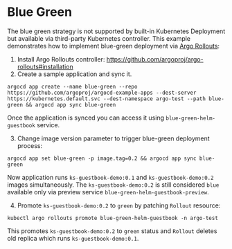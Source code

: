 # Blue Green

The blue green strategy is not supported by built-in Kubernetes Deployment but available via third-party Kubernetes controller.
This example demonstrates how to implement blue-green deployment via [Argo Rollouts](https://github.com/argoproj/argo-rollouts):

1. Install Argo Rollouts controller: https://github.com/argoproj/argo-rollouts#installation
2. Create a sample application and sync it.

```
argocd app create --name blue-green --repo https://github.com/argoproj/argocd-example-apps --dest-server https://kubernetes.default.svc --dest-namespace argo-test --path blue-green && argocd app sync blue-green
```

Once the application is synced you can access it using `blue-green-helm-guestbook` service.

3. Change image version parameter to trigger blue-green deployment process:

```
argocd app set blue-green -p image.tag=0.2 && argocd app sync blue-green
```

Now application runs `ks-guestbook-demo:0.1` and `ks-guestbook-demo:0.2` images simultaneously.
The `ks-guestbook-demo:0.2` is still considered `blue` available only via preview service `blue-green-helm-guestbook-preview`.

4. Promote `ks-guestbook-demo:0.2` to `green` by patching `Rollout` resource:

```
kubectl argo rollouts promote blue-green-helm-guestbook -n argo-test
```

This promotes `ks-guestbook-demo:0.2` to `green` status and `Rollout` deletes old replica which runs `ks-guestbook-demo:0.1`.
